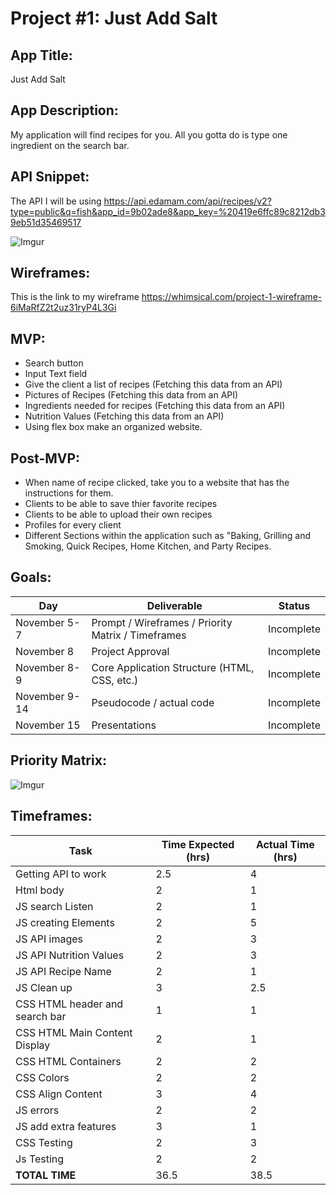 # Project #1: Just Add Salt

## App Title:
Just Add Salt

## App Description:
My application will find recipes for you. All you gotta do is type one ingredient on the search bar.

## API Snippet:
The API I will be using https://api.edamam.com/api/recipes/v2?type=public&q=fish&app_id=9b02ade8&app_key=%20419e6ffc89c8212db39eb51d35469517

![Imgur](https://i.imgur.com/YhbXlgb.png)

## Wireframes:
This is the link to my wireframe https://whimsical.com/project-1-wireframe-6iMaRfZ2t2uz31ryP4L3Gi

## MVP:
- Search button
- Input Text field
- Give the client a list of recipes (Fetching this data from an API)
- Pictures of Recipes (Fetching this data from an API)
- Ingredients needed for recipes (Fetching this data from an API)
- Nutrition Values (Fetching this data from an API)
- Using flex box make an organized website.

## Post-MVP:
- When name of recipe clicked, take you to a website that has the instructions for them.
- Clients to be able to save thier favorite recipes
- Clients to be able to upload their own recipes
- Profiles for every client
- Different Sections within the application such as "Baking, Grilling and Smoking, Quick Recipes, Home Kitchen, and Party Recipes.

## Goals: 
|  Day | Deliverable | Status
|---|---| ---|
|November 5-7| Prompt / Wireframes / Priority Matrix / Timeframes | Incomplete
|November 8| Project Approval | Incomplete
|November 8-9| Core Application Structure (HTML, CSS, etc.) | Incomplete
|November 9-14| Pseudocode / actual code | Incomplete
|November 15| Presentations | Incomplete


## Priority Matrix:
![Imgur](https://i.imgur.com/rXIvPp5.png)

## Timeframes:
|Task | Time Expected (hrs)| Actual Time (hrs)|
|--- | --- | ---|
| Getting API to work| 2.5  |4 |
|Html body| 2 | 1 |
|JS search Listen | 2 | 1|
|JS creating Elements | 2 | 5|
|JS API images| 2 | 3|
|JS API Nutrition Values | 2 | 3|
|JS API Recipe Name | 2 | 1|
|JS Clean up | 3 | 2.5|
|CSS HTML header and search bar | 1 | 1|
|CSS HTML Main Content Display| 2 | 1|
|CSS HTML Containers | 2 | 2|
|CSS Colors | 2 | 2|
|CSS Align Content| 3| 4|
|JS errors | 2 | 2|
|JS add extra features| 3 | 1|
|CSS Testing | 2 | 3|
|Js Testing | 2 | 2|
|**TOTAL TIME**| 36.5|38.5|
